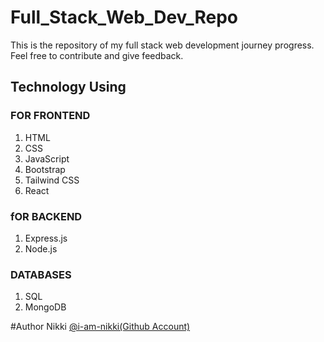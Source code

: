 # Full_Stack_Web_Dev_Repo
This is the repository of my full stack web development journey progress. Feel free to contribute and give feedback.

## Technology Using
### FOR FRONTEND
1. HTML
2. CSS
3. JavaScript
4. Bootstrap
5. Tailwind CSS
6. React

### fOR BACKEND
1. Express.js
2. Node.js

### DATABASES
1. SQL
2. MongoDB

#Author 
Nikki [@i-am-nikki(Github Account)](https://github.com/i-am-nikki/)

